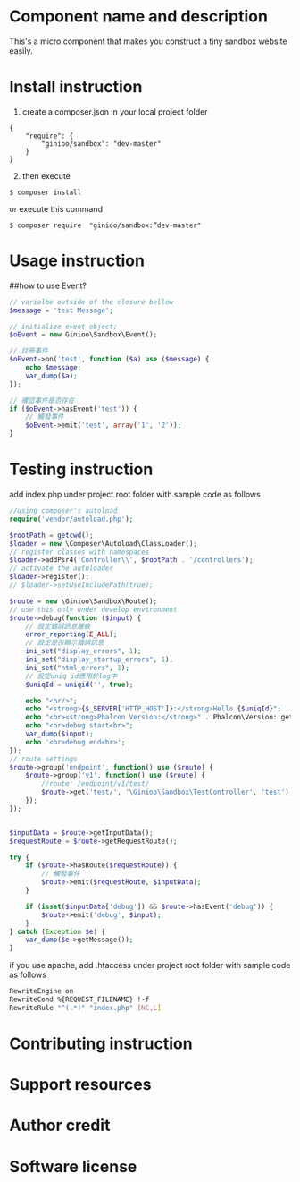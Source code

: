 # Component name and description
This's a micro component that makes you construct a tiny sandbox website easily.

# Install instruction
1. create a composer.json in your local project folder
```
{
    "require": {
        "ginioo/sandbox": "dev-master"
    }
}
```
2. then execute
```
$ composer install
```
   or execute this command
```
$ composer require  "ginioo/sandbox:”dev-master"
```

# Usage instruction
##how to use Event?
```php
// varialbe outside of the closure bellow
$message = 'test Message';

// initialize event object;
$oEvent = new Ginioo\Sandbox\Event();

// 註冊事件
$oEvent->on('test', function ($a) use ($message) {
    echo $message;
    var_dump($a);
});

// 確認事件是否存在
if ($oEvent->hasEvent('test')) {
    // 觸發事件
    $oEvent->emit('test', array('1', '2'));
}
```

# Testing instruction
add index.php under project root folder with sample code as follows
```php
//using composer's autoload
require('vendor/autoload.php');

$rootPath = getcwd();
$loader = new \Composer\Autoload\ClassLoader();
// register classes with namespaces
$loader->addPsr4('Controller\\', $rootPath . '/controllers');
// activate the autoloader
$loader->register();
// $loader->setUseIncludePath(true);

$route = new \Ginioo\Sandbox\Route();
// use this only under develop environment
$route->debug(function ($input) {
    // 設定錯誤訊息層級
    error_reporting(E_ALL);
    // 設定是否顯示錯誤訊息
    ini_set("display_errors", 1);
    ini_set("display_startup_errors", 1);
    ini_set("html_errors", 1);
    // 設定uniq id應用於log中
    $uniqId = uniqid('', true);

    echo "<hr/>";
    echo "<strong>{$_SERVER['HTTP_HOST']}:</strong>Hello {$uniqId}";
    echo "<br><strong>Phalcon Version:</strong>" . Phalcon\Version::get();
    echo "<br>debug start<br>";
    var_dump($input);
    echo '<br>debug end<br>';
});
// route settings
$route->group('endpoint', function() use ($route) {
    $route->group('v1', function() use ($route) {
        //route: /endpoint/v1/test/
        $route->get('test/', '\Ginioo\Sandbox\TestController', 'test');
    });
});


$inputData = $route->getInputData();
$requestRoute = $route->getRequestRoute();

try {
    if ($route->hasRoute($requestRoute)) {
        // 觸發事件
        $route->emit($requestRoute, $inputData);
    }

    if (isset($inputData['debug']) && $route->hasEvent('debug')) {
        $route->emit('debug', $input);
    }
} catch (Exception $e) {
    var_dump($e->getMessage());
}
```

if you use apache, add .htaccess under project root folder with sample code as follows
```sh
RewriteEngine on
RewriteCond %{REQUEST_FILENAME} !-f
RewriteRule "^(.*)" "index.php" [NC,L]
```

# Contributing instruction

# Support resources

# Author credit

# Software license
